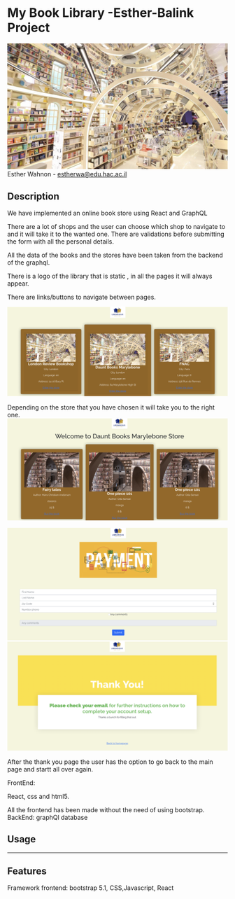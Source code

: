  # My Book Library -Esther-Balink Project
 
 ![FormExample](/public/images/book2.png)
Esther Wahnon - estherwa@edu.hac.ac.il


## Description

We have implemented an online book store using React and GraphQL

There are a lot of shops and the user can choose which shop to navigate to and it will take it to the wanted one.
There are validations before submitting the form with all the personal details.

All the data of the books and the stores have been taken from the backend of the graphql.


There is a logo of the library that is static , in all the pages it will always appear.

 
 There are links/buttons to navigate between pages.
 
  ![Form](/public/images/im1.png)
  
  Depending on the store that you have chosen it will take you to the right one.
  ![Form](/public/images/im2.png)
  
  
  ![Form](/public/images/im3.png)
  ![Form](/public/images/im4.png)
  
  
  After the thank you page the user has the option to go back to the main page and startt all over again.
  
 

FrontEnd:

React, css and html5.


All the frontend has been made without the need of using bootstrap.
BackEnd:
graphQl database


## Usage



---



## Features
Framework frontend: bootstrap 5.1, CSS,Javascript, React

